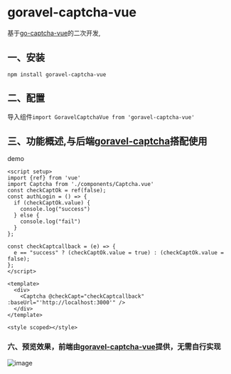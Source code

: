 # goravel-captcha-vue
基于[go-captcha-vue](https://github.com/wenlng/go-captcha-vue)的二次开发,

## 一、安装
`npm install goravel-captcha-vue`
## 二、配置
导入组件`import GoravelCaptchaVue from 'goravel-captcha-vue'`

## 三、功能概述,与后端[goravel-captcha](https://github.com/hulutech-web/goravel-captcha)搭配使用
demo
```
<script setup>
import {ref} from 'vue'
import Captcha from './components/Captcha.vue'
const checkCaptOk = ref(false);
const authLogin = () => {
  if (checkCaptOk.value) {
    console.log("success")
  } else {
    console.log("fail")
  }
};

const checkCaptcallback = (e) => {
  e == "success" ? (checkCaptOk.value = true) : (checkCaptOk.value = false);
};
</script>

<template>
  <div>
    <Captcha @checkCapt="checkCaptcallback" :baseUrl="'http://localhost:3000'" />
  </div>
</template>

<style scoped></style>

```
### 六、预览效果，前端由[goravel-captcha-vue](https://github.com/wenlng/go-captcha-vue)提供，无需自行实现
![image](https://user-images.githubusercontent.com/12495351/180748182-45641031-2514-420a-8533-000584098388.png)
